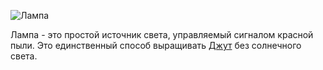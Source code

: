 ![Лампа](block:betterwithmods:light)

Лампа - это простой источник света, управляемый сигналом красной пыли. Это единственный способ выращивать [Джут](hemp.md) без солнечного света.
